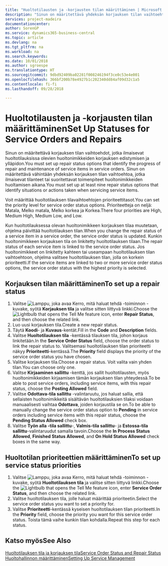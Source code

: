 ```yaml
---
title: "Huoltotilausten ja -korjausten tilan määrittäminen | Microsoft Docs"
description: "Sinun on määritettävä yhdeksän korjauksen tilan vaihtoehtoa, jotka ilmaisevat huoltotilauksissa olevien huoltonimikkeiden korjauksen edistymisen ja ylläpidon."
services: project-madeira
documentationcenter: 
author: SorenGP
ms.service: dynamics365-business-central
ms.topic: article
ms.devlang: na
ms.tgt_pltfrm: na
ms.workload: na
ms.search.keywords: 
ms.date: 10/01/2018
ms.author: sgroespe
ms.translationtype: HT
ms.sourcegitcommit: 9dbd92409ba02281f008246194f3ce0c53e4e001
ms.openlocfilehash: 366bf200b78e4927b1c202340dd84af09d32c1a5
ms.contentlocale: fi-fi
ms.lasthandoff: 09/28/2018

---
```

# <a name="set-up-statuses-for-service-orders-and-repairs"></a><span data-ttu-id="ca1d6-103">Huoltotilausten ja -korjausten tilan määrittäminen</span><span class="sxs-lookup"><span data-stu-id="ca1d6-103">Set Up Statuses for Service Orders and Repairs</span></span>
<span data-ttu-id="ca1d6-104">Sinun on määritettävä korjauksen tilan vaihtoehdot, jotka ilmaisevat huoltotilauksissa olevien huoltonimikkeiden korjauksen edistymisen ja ylläpidon.</span><span class="sxs-lookup"><span data-stu-id="ca1d6-104">You must set up repair status options that identify the progress of repair and maintenance of service items in service orders.</span></span> <span data-ttu-id="ca1d6-105">Sinun on määritettävä vähintään yhdeksän korjauksen tilan vaihtoehtoa, jotka ilmaisevat tilanteet tai suoritettavat toimenpiteet huoltonimikkeiden huoltamisen aikana.</span><span class="sxs-lookup"><span data-stu-id="ca1d6-105">You must set up at least nine repair status options that identify situations or actions taken when servicing service items.</span></span>  

<span data-ttu-id="ca1d6-106">Voit määrittää huoltotilauksen tilavaihtoehtojen prioriteettitasot.</span><span class="sxs-lookup"><span data-stu-id="ca1d6-106">You can set the priority level for service order status options.</span></span> <span data-ttu-id="ca1d6-107">Prioriteetteja on neljä: Matala, Melko matala, Melko korkea ja Korkea.</span><span class="sxs-lookup"><span data-stu-id="ca1d6-107">There four priorities are High, Medium High, Medium Low, and Low.</span></span>  

<span data-ttu-id="ca1d6-108">Kun huoltotilauksessa olevan huoltonimikkeen korjauksen tilaa muutetaan, ohjelma päivittää huoltotilauksen tilan.</span><span class="sxs-lookup"><span data-stu-id="ca1d6-108">When you change the repair status of a service item in a service order, the service order status is updated.</span></span> <span data-ttu-id="ca1d6-109">Kunkin huoltonimikkeen korjauksen tila on linkitetty huoltotilauksen tilaan.</span><span class="sxs-lookup"><span data-stu-id="ca1d6-109">The repair status of each service item is linked to the service order status.</span></span> <span data-ttu-id="ca1d6-110">Jos huoltonimikkeet on linkitetty kahteen tai useampaan huoltotilauksen tilan vaihtoehtoon, ohjelma valitsee huoltotilauksen tilan, jolla on korkein prioriteetti.</span><span class="sxs-lookup"><span data-stu-id="ca1d6-110">If the service items are linked to two or more service order status options, the service order status with the highest priority is selected.</span></span>  

## <a name="to-set-up-a-repair-status"></a><span data-ttu-id="ca1d6-111">Korjauksen tilan määrittäminen</span><span class="sxs-lookup"><span data-stu-id="ca1d6-111">To set up a repair status</span></span>  
1. <span data-ttu-id="ca1d6-112">Valitse ![Lamppu, joka avaa Kerro, mitä haluat tehdä -toiminnon](media/ui-search/search_small.png "Kerro, mitä haluat tehdä") -kuvake, syötä **Korjauksen tila** ja valitse sitten liittyvä linkki.</span><span class="sxs-lookup"><span data-stu-id="ca1d6-112">Choose the ![Lightbulb that opens the Tell Me feature](media/ui-search/search_small.png "Tell me what you want to do") icon, enter **Repair Status**, and then choose the related link.</span></span>
2. <span data-ttu-id="ca1d6-113">Luo uusi korjauksen tila.</span><span class="sxs-lookup"><span data-stu-id="ca1d6-113">Create a new repair status.</span></span>  
3. <span data-ttu-id="ca1d6-114">Täytä **Koodi**- ja **Kuvaus**-kentät.</span><span class="sxs-lookup"><span data-stu-id="ca1d6-114">Fill in the **Code** and **Description** fields.</span></span>  
4. <span data-ttu-id="ca1d6-115">Valitse **Huoltotilauksen tila** -kentässä tilauksen tila, johon korjaus linkitetään.</span><span class="sxs-lookup"><span data-stu-id="ca1d6-115">In the **Service Order Status** field, choose the order status to link the repair status to.</span></span> <span data-ttu-id="ca1d6-116">Valitsemasi huoltotilauksen tilan prioriteetti näkyy **Prioriteetti**-kentässä.</span><span class="sxs-lookup"><span data-stu-id="ca1d6-116">The **Priority** field displays the priority of the service order status you have chosen.</span></span>  
5. <span data-ttu-id="ca1d6-117">Valitse korjauksen tila.</span><span class="sxs-lookup"><span data-stu-id="ca1d6-117">Choose a repair status.</span></span> <span data-ttu-id="ca1d6-118">Voit valita vain yhden tilan.</span><span class="sxs-lookup"><span data-stu-id="ca1d6-118">You can choose only one.</span></span>  
6. <span data-ttu-id="ca1d6-119">Valitse **Kirjaaminen sallittu** -kenttä, jos sallit huoltotilausten, myös huoltonimikkeiden kirjaamisen tämän korjauksen tilan yhteydessä.</span><span class="sxs-lookup"><span data-stu-id="ca1d6-119">To be able to post service orders, including service items, with this repair status, choose the **Posting Allowed** field.</span></span>  
7. <span data-ttu-id="ca1d6-120">Valitse **Odottava-tila sallittu** -valintaruutu, jos haluat sallia, että sellaisten huoltonimikkeitä sisältävän huoltotilauksien tilaksi voidaan manuaalisesti vaihtaa **Odottava**, joiden korjaustila se on.</span><span class="sxs-lookup"><span data-stu-id="ca1d6-120">To be able to manually change the service order status option to **Pending** in service orders including service items with this repair status, choose the **Pending Status Allowed** check box.</span></span>  
8. <span data-ttu-id="ca1d6-121">Valitse **Työn alla -tila sallittu**-, **Valmis-tila sallittu**- ja **Estossa-tila sallittu**-valintaruudut samalla tavoin.</span><span class="sxs-lookup"><span data-stu-id="ca1d6-121">Choose the **In Process Status Allowed**, **Finished Status Allowed**, and **On Hold Status Allowed** check boxes in the same way.</span></span>
  
## <a name="to-set-up-service-status-priorities"></a><span data-ttu-id="ca1d6-122">Huoltotilan prioriteettien määrittäminen</span><span class="sxs-lookup"><span data-stu-id="ca1d6-122">To set up service status priorities</span></span>  
1. <span data-ttu-id="ca1d6-123">Valitse ![Lamppu, joka avaa Kerro, mitä haluat tehdä -toiminnon](media/ui-search/search_small.png "Kerro, mitä haluat tehdä") -kuvake, syötä **Huoltotilauksen tila** ja valitse sitten liittyvä linkki.</span><span class="sxs-lookup"><span data-stu-id="ca1d6-123">Choose the ![Lightbulb that opens the Tell Me feature](media/ui-search/search_small.png "Tell me what you want to do") icon, enter **Service Order Status**, and then choose the related link.</span></span>  
2. <span data-ttu-id="ca1d6-124">Valitse huoltotilauksen tila, jolle haluat määrittää prioriteetin.</span><span class="sxs-lookup"><span data-stu-id="ca1d6-124">Select the service order status you want to set a priority for.</span></span>  
3. <span data-ttu-id="ca1d6-125">Valitse **Prioriteetti**-kentässä kyseisen huoltotilauksen tilan prioriteetti.</span><span class="sxs-lookup"><span data-stu-id="ca1d6-125">In the **Priority** field, choose the priority you want for this service order status.</span></span> <span data-ttu-id="ca1d6-126">Toista tämä vaihe kunkin tilan kohdalla.</span><span class="sxs-lookup"><span data-stu-id="ca1d6-126">Repeat this step for each status.</span></span>  

## <a name="see-also"></a><span data-ttu-id="ca1d6-127">Katso myös</span><span class="sxs-lookup"><span data-stu-id="ca1d6-127">See Also</span></span>  
[<span data-ttu-id="ca1d6-128">Huoltotilauksen tila ja korjauksen tila</span><span class="sxs-lookup"><span data-stu-id="ca1d6-128">Service Order Status and Repair Status</span></span>](service-service-order-status-and-repair-status.md)  
[<span data-ttu-id="ca1d6-129">Huoltohallinnon määrittäminen</span><span class="sxs-lookup"><span data-stu-id="ca1d6-129">Setting Up Service Management</span></span>](service-setup-service.md)  

